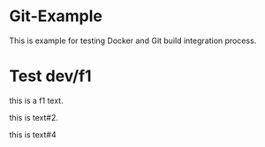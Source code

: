 # Git-Example
This is example for testing Docker and Git build integration process.

# Test dev/f1
this is a f1 text.

this is text#2.

this is text#4
